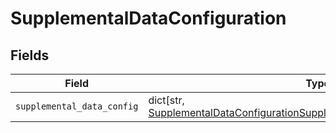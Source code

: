 # SupplementalDataConfiguration


## Fields

| Field                                                                                                                                                                  | Type                                                                                                                                                                   | Required                                                                                                                                                               | Description                                                                                                                                                            |
| ---------------------------------------------------------------------------------------------------------------------------------------------------------------------- | ---------------------------------------------------------------------------------------------------------------------------------------------------------------------- | ---------------------------------------------------------------------------------------------------------------------------------------------------------------------- | ---------------------------------------------------------------------------------------------------------------------------------------------------------------------- |
| `supplemental_data_config`                                                                                                                                             | dict[str, [SupplementalDataConfigurationSupplementalDataSourceConfiguration](../../models/shared/supplementaldataconfigurationsupplementaldatasourceconfiguration.md)] | :heavy_minus_sign:                                                                                                                                                     | N/A                                                                                                                                                                    |
